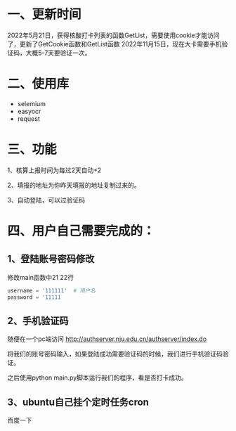 # 一、更新时间
2022年5月21日，获得核酸打卡列表的函数GetList，需要使用cookie才能访问了，更新了GetCookie函数和GetList函数
2022年11月15日，现在大卡需要手机验证码，大概5-7天要验证一次。

# 二、使用库
- selemium
- easyocr
- request

# 三、功能
1、核算上报时间为每过2天自动+2

2、填报的地址为你昨天填报的地址复制过来的。

3、自动登陆，可以过验证码


# 四、用户自己需要完成的：
## 1、登陆账号密码修改

修改main函数中21 22行

```python
username = '111111'  # 用户名
password = '11111
```
## 2、手机验证码

随便在一个pc端访问
http://authserver.nju.edu.cn/authserver/index.do

将我们的账号密码输入，如果登陆成功需要验证码的时候，我们进行手机验证码验证。

之后使用python main.py脚本运行我们的程序，看是否打卡成功。

## 3、ubuntu自己挂个定时任务cron
百度一下
